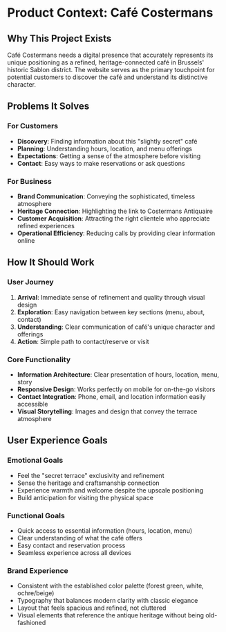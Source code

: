 # Product Context: Café Costermans

## Why This Project Exists
Café Costermans needs a digital presence that accurately represents its unique positioning as a refined, heritage-connected café in Brussels' historic Sablon district. The website serves as the primary touchpoint for potential customers to discover the café and understand its distinctive character.

## Problems It Solves

### For Customers
- **Discovery**: Finding information about this "slightly secret" café
- **Planning**: Understanding hours, location, and menu offerings
- **Expectations**: Getting a sense of the atmosphere before visiting
- **Contact**: Easy ways to make reservations or ask questions

### For Business
- **Brand Communication**: Conveying the sophisticated, timeless atmosphere
- **Heritage Connection**: Highlighting the link to Costermans Antiquaire
- **Customer Acquisition**: Attracting the right clientele who appreciate refined experiences
- **Operational Efficiency**: Reducing calls by providing clear information online

## How It Should Work

### User Journey
1. **Arrival**: Immediate sense of refinement and quality through visual design
2. **Exploration**: Easy navigation between key sections (menu, about, contact)
3. **Understanding**: Clear communication of café's unique character and offerings
4. **Action**: Simple path to contact/reserve or visit

### Core Functionality
- **Information Architecture**: Clear presentation of hours, location, menu, story
- **Responsive Design**: Works perfectly on mobile for on-the-go visitors
- **Contact Integration**: Phone, email, and location information easily accessible
- **Visual Storytelling**: Images and design that convey the terrace atmosphere

## User Experience Goals

### Emotional Goals
- Feel the "secret terrace" exclusivity and refinement
- Sense the heritage and craftsmanship connection
- Experience warmth and welcome despite the upscale positioning
- Build anticipation for visiting the physical space

### Functional Goals
- Quick access to essential information (hours, location, menu)
- Clear understanding of what the café offers
- Easy contact and reservation process
- Seamless experience across all devices

### Brand Experience
- Consistent with the established color palette (forest green, white, ochre/beige)
- Typography that balances modern clarity with classic elegance
- Layout that feels spacious and refined, not cluttered
- Visual elements that reference the antique heritage without being old-fashioned